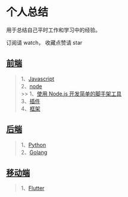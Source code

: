 # 个人总结 #
用于总结自己平时工作和学习中的经验。

订阅请 watch， 收藏点赞请 star

## [前端](https://github.com/i5yi/blog/)
   >1、[Javascript](https://github.com/i5yi/blog/)<br>
   >2、[node](https://github.com/i5yi/blog/)<br>
   	>> 1、[使用 Node.js 开发简单的脚手架工具](https://github.com/i5yi/blog/blob/master/%E5%89%8D%E7%AB%AF/node/%E4%BD%BF%E7%94%A8%20Node.js%20%E5%BC%80%E5%8F%91%E7%AE%80%E5%8D%95%E7%9A%84%E8%84%9A%E6%89%8B%E6%9E%B6%E5%B7%A5%E5%85%B7/README.md)<br>
   >3、[插件](https://github.com/i5yi/blog/)<br>
   >4、[框架](https://github.com/i5yi/blog/)<br>
## [后端](https://github.com/i5yi/blog/)
   >1、[Python](https://github.com/i5yi/blog/)<br>
   >2、[Golang](https://github.com/i5yi/blog/)<br>
## [移动端](https://github.com/i5yi/blog/)
   >1、[Flutter](https://github.com/i5yi/blog/)<br>
